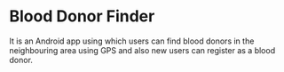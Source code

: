 # Blood Donor Finder

It is an Android app using which users can find blood donors in the neighbouring area using GPS and also new users can register as a blood donor.
